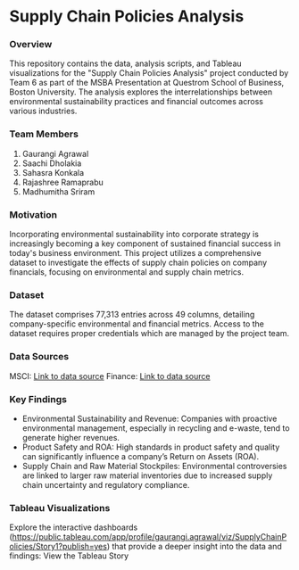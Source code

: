 # Supply Chain Policies Analysis
### Overview

This repository contains the data, analysis scripts, and Tableau visualizations for the "Supply Chain Policies Analysis" project conducted by Team 6 as part of the MSBA Presentation at Questrom School of Business, Boston University. The analysis explores the interrelationships between environmental sustainability practices and financial outcomes across various industries.

### Team Members
1. Gaurangi Agrawal
2. Saachi Dholakia
3. Sahasra Konkala
4. Rajashree Ramaprabu
5. Madhumitha Sriram

### Motivation
Incorporating environmental sustainability into corporate strategy is increasingly becoming a key component of sustained financial success in today's business environment. This project utilizes a comprehensive dataset to investigate the effects of supply chain policies on company financials, focusing on environmental and supply chain metrics.

### Dataset
The dataset comprises 77,313 entries across 49 columns, detailing company-specific environmental and financial metrics. Access to the dataset requires proper credentials which are managed by the project team.

### Data Sources
MSCI: [Link to data source](https://drive.google.com/drive/folders/1bHeKVn-scXI6HmgJNZ59MjKVjjuVRPZc)
Finance: [Link to data source](https://drive.google.com/drive/folders/1GXkMHmEPLMhxkeJeHpmVYNCclfAzj6O8)

###  Key Findings
* Environmental Sustainability and Revenue: Companies with proactive environmental management, especially in recycling and e-waste, tend to generate higher revenues.
* Product Safety and ROA: High standards in product safety and quality can significantly influence a company’s Return on Assets (ROA).
* Supply Chain and Raw Material Stockpiles: Environmental controversies are linked to larger raw material inventories due to increased supply chain uncertainty and regulatory compliance.

### Tableau Visualizations
Explore the interactive dashboards (https://public.tableau.com/app/profile/gaurangi.agrawal/viz/SupplyChainPolicies/Story1?publish=yes) that provide a deeper insight into the data and findings: View the Tableau Story
